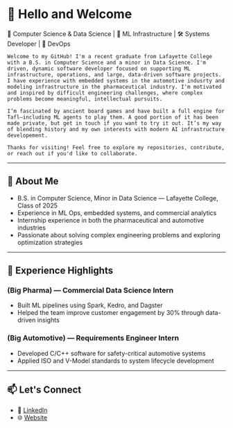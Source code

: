 # 👋 Hello and Welcome

🧮 Computer Science & Data Science | 🧠 ML Infrastructure | 🛠️ Systems Developer | 🧬 DevOps
```
Welcome to my GitHub! I'm a recent graduate from Lafayette College with a B.S. in Computer Science and a minor in Data Science. I'm driven, dynamic software developer focused on supporting ML infrastructure, operations, and large, data-driven software projects. I have experience with embedded systems in the automotive indusrty and modeling infrastructure in the pharmaceutical industry. I'm motivated and inspired by difficult engineering challenges, where complex problems become meaningful, intellectual pursuits.

I’m fascinated by ancient board games and have built a full engine for Tafl—including ML agents to play them. A good portion of it has been made private, but get in touch if you want to try it out. It’s my way of blending history and my own interests with modern AI infrastructure developement.

Thanks for visiting! Feel free to explore my repositories, contribute, or reach out if you'd like to collaborate.
```
---

## 🧠 About Me

- B.S. in Computer Science, Minor in Data Science — Lafayette College, Class of 2025
- Experience in ML Ops, embedded systems, and commercial analytics
- Internship experience in both the pharmaceutical and automotive industries
- Passionate about solving complex engineering problems and exploring optimization strategies

---

## 💼 Experience Highlights

### (Big Pharma) — Commercial Data Science Intern
- Built ML pipelines using Spark, Kedro, and Dagster
- Helped the team improve customer engagement by 30% through data-driven insights

### (Big Automotive) — Requirements Engineer Intern
- Developed C/C++ software for safety-critical automotive systems
- Applied ISO and V-Model standards to system lifecycle development

---

## 📫 Let's Connect

- 💼 [LinkedIn](https://www.linkedin.com/in/BenjaminXGregory)
- 🌐 [Website](https://portfolio-website-br8x.onrender.com/)


